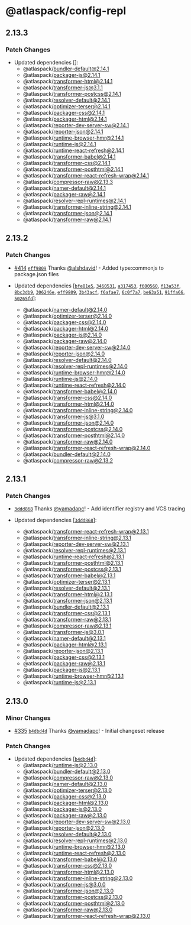 # @atlaspack/config-repl

## 2.13.3

### Patch Changes

- Updated dependencies []:
  - @atlaspack/bundler-default@2.14.1
  - @atlaspack/packager-js@2.14.1
  - @atlaspack/transformer-html@2.14.1
  - @atlaspack/transformer-js@3.1.1
  - @atlaspack/transformer-postcss@2.14.1
  - @atlaspack/resolver-default@2.14.1
  - @atlaspack/optimizer-terser@2.14.1
  - @atlaspack/packager-css@2.14.1
  - @atlaspack/packager-html@2.14.1
  - @atlaspack/reporter-dev-server-sw@2.14.1
  - @atlaspack/reporter-json@2.14.1
  - @atlaspack/runtime-browser-hmr@2.14.1
  - @atlaspack/runtime-js@2.14.1
  - @atlaspack/runtime-react-refresh@2.14.1
  - @atlaspack/transformer-babel@2.14.1
  - @atlaspack/transformer-css@2.14.1
  - @atlaspack/transformer-posthtml@2.14.1
  - @atlaspack/transformer-react-refresh-wrap@2.14.1
  - @atlaspack/compressor-raw@2.13.3
  - @atlaspack/namer-default@2.14.1
  - @atlaspack/packager-raw@2.14.1
  - @atlaspack/resolver-repl-runtimes@2.14.1
  - @atlaspack/transformer-inline-string@2.14.1
  - @atlaspack/transformer-json@2.14.1
  - @atlaspack/transformer-raw@2.14.1

## 2.13.2

### Patch Changes

- [#414](https://github.com/atlassian-labs/atlaspack/pull/414) [`eff9809`](https://github.com/atlassian-labs/atlaspack/commit/eff98093703b9999a511b87a19562f5aaccfcb53) Thanks [@alshdavid](https://github.com/alshdavid)! - Added type:commonjs to package.json files

- Updated dependencies [[`bfe81e5`](https://github.com/atlassian-labs/atlaspack/commit/bfe81e551c4e4bb2cac7fc4745222e66962c1728), [`3460531`](https://github.com/atlassian-labs/atlaspack/commit/3460531d9cb036f2575a99ea69fe2b03cfd6ac06), [`a317453`](https://github.com/atlassian-labs/atlaspack/commit/a317453432b7f30e98f2a4cbcafdaa5601bcde63), [`f600560`](https://github.com/atlassian-labs/atlaspack/commit/f6005601be5ceacb52350c065070feb5649461e9), [`f13a53f`](https://github.com/atlassian-labs/atlaspack/commit/f13a53fa37def8d4c8b2fc4b596066e7595441dc), [`8bc3db9`](https://github.com/atlassian-labs/atlaspack/commit/8bc3db94cc7382b22ca8207c92af8f6389c17e2e), [`306246e`](https://github.com/atlassian-labs/atlaspack/commit/306246ee5a492583059b028ee5d0d1b49ce42223), [`eff9809`](https://github.com/atlassian-labs/atlaspack/commit/eff98093703b9999a511b87a19562f5aaccfcb53), [`3b43acf`](https://github.com/atlassian-labs/atlaspack/commit/3b43acfe15523a2614413b294785e33a6060e41e), [`f6afae7`](https://github.com/atlassian-labs/atlaspack/commit/f6afae7a168c85341f9f41aa70c2cd2491a9ff17), [`6c0f7a7`](https://github.com/atlassian-labs/atlaspack/commit/6c0f7a7378131e8705e2b10af1576cc207271577), [`be63a51`](https://github.com/atlassian-labs/atlaspack/commit/be63a515ad13dd5ec1e241843d9ef6fdae8699d5), [`91ffa66`](https://github.com/atlassian-labs/atlaspack/commit/91ffa662ea3af48f1ca0c4f0d976db9c48995f4f), [`50265fd`](https://github.com/atlassian-labs/atlaspack/commit/50265fdf4024ec18439e85b472aa77a7952e2e08)]:
  - @atlaspack/namer-default@2.14.0
  - @atlaspack/optimizer-terser@2.14.0
  - @atlaspack/packager-css@2.14.0
  - @atlaspack/packager-html@2.14.0
  - @atlaspack/packager-js@2.14.0
  - @atlaspack/packager-raw@2.14.0
  - @atlaspack/reporter-dev-server-sw@2.14.0
  - @atlaspack/reporter-json@2.14.0
  - @atlaspack/resolver-default@2.14.0
  - @atlaspack/resolver-repl-runtimes@2.14.0
  - @atlaspack/runtime-browser-hmr@2.14.0
  - @atlaspack/runtime-js@2.14.0
  - @atlaspack/runtime-react-refresh@2.14.0
  - @atlaspack/transformer-babel@2.14.0
  - @atlaspack/transformer-css@2.14.0
  - @atlaspack/transformer-html@2.14.0
  - @atlaspack/transformer-inline-string@2.14.0
  - @atlaspack/transformer-js@3.1.0
  - @atlaspack/transformer-json@2.14.0
  - @atlaspack/transformer-postcss@2.14.0
  - @atlaspack/transformer-posthtml@2.14.0
  - @atlaspack/transformer-raw@2.14.0
  - @atlaspack/transformer-react-refresh-wrap@2.14.0
  - @atlaspack/bundler-default@2.14.0
  - @atlaspack/compressor-raw@2.13.2

## 2.13.1

### Patch Changes

- [`3ddd868`](https://github.com/atlassian-labs/atlaspack/commit/3ddd8682a6edb5c6a35357cfa3ade5741aff5f06) Thanks [@yamadapc](https://github.com/yamadapc)! - Add identifier registry and VCS tracing

- Updated dependencies [[`3ddd868`](https://github.com/atlassian-labs/atlaspack/commit/3ddd8682a6edb5c6a35357cfa3ade5741aff5f06)]:
  - @atlaspack/transformer-react-refresh-wrap@2.13.1
  - @atlaspack/transformer-inline-string@2.13.1
  - @atlaspack/reporter-dev-server-sw@2.13.1
  - @atlaspack/resolver-repl-runtimes@2.13.1
  - @atlaspack/runtime-react-refresh@2.13.1
  - @atlaspack/transformer-posthtml@2.13.1
  - @atlaspack/transformer-postcss@2.13.1
  - @atlaspack/transformer-babel@2.13.1
  - @atlaspack/optimizer-terser@2.13.1
  - @atlaspack/resolver-default@2.13.1
  - @atlaspack/transformer-html@2.13.1
  - @atlaspack/transformer-json@2.13.1
  - @atlaspack/bundler-default@2.13.1
  - @atlaspack/transformer-css@2.13.1
  - @atlaspack/transformer-raw@2.13.1
  - @atlaspack/compressor-raw@2.13.1
  - @atlaspack/transformer-js@3.0.1
  - @atlaspack/namer-default@2.13.1
  - @atlaspack/packager-html@2.13.1
  - @atlaspack/reporter-json@2.13.1
  - @atlaspack/packager-css@2.13.1
  - @atlaspack/packager-raw@2.13.1
  - @atlaspack/packager-js@2.13.1
  - @atlaspack/runtime-browser-hmr@2.13.1
  - @atlaspack/runtime-js@2.13.1

## 2.13.0

### Minor Changes

- [#335](https://github.com/atlassian-labs/atlaspack/pull/335) [`b4dbd4d`](https://github.com/atlassian-labs/atlaspack/commit/b4dbd4d5b23d1b7aa3fcdf59cc7bc8bedd3a59cf) Thanks [@yamadapc](https://github.com/yamadapc)! - Initial changeset release

### Patch Changes

- Updated dependencies [[`b4dbd4d`](https://github.com/atlassian-labs/atlaspack/commit/b4dbd4d5b23d1b7aa3fcdf59cc7bc8bedd3a59cf)]:
  - @atlaspack/runtime-js@2.13.0
  - @atlaspack/bundler-default@2.13.0
  - @atlaspack/compressor-raw@2.13.0
  - @atlaspack/namer-default@2.13.0
  - @atlaspack/optimizer-terser@2.13.0
  - @atlaspack/packager-css@2.13.0
  - @atlaspack/packager-html@2.13.0
  - @atlaspack/packager-js@2.13.0
  - @atlaspack/packager-raw@2.13.0
  - @atlaspack/reporter-dev-server-sw@2.13.0
  - @atlaspack/reporter-json@2.13.0
  - @atlaspack/resolver-default@2.13.0
  - @atlaspack/resolver-repl-runtimes@2.13.0
  - @atlaspack/runtime-browser-hmr@2.13.0
  - @atlaspack/runtime-react-refresh@2.13.0
  - @atlaspack/transformer-babel@2.13.0
  - @atlaspack/transformer-css@2.13.0
  - @atlaspack/transformer-html@2.13.0
  - @atlaspack/transformer-inline-string@2.13.0
  - @atlaspack/transformer-js@3.0.0
  - @atlaspack/transformer-json@2.13.0
  - @atlaspack/transformer-postcss@2.13.0
  - @atlaspack/transformer-posthtml@2.13.0
  - @atlaspack/transformer-raw@2.13.0
  - @atlaspack/transformer-react-refresh-wrap@2.13.0
